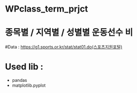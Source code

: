 # WPclass_term_prjct

# 종목별 / 지역별 / 성별별 운동선수 비

#Data : https://g1.sports.or.kr/stat/stat01.do(스포츠지원포털)

# Used lib :
- pandas
- matplotlib.pyplot

